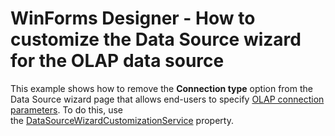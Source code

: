 # WinForms Designer - How to customize the Data Source wizard for the OLAP data source


This example shows how to remove the <strong>Connection type</strong> option from the Data Source wizard page that allows end-users to specify <a href="https://documentation.devexpress.com/#Dashboard/CustomDocument113908">OLAP connection parameters</a>. To do this, use the <a href="https://documentation.devexpress.com/#Dashboard/DevExpressDashboardWinDashboardDesigner_DataSourceWizardCustomizationServicetopic">DataSourceWizardCustomizationService</a> property.

<br/>


